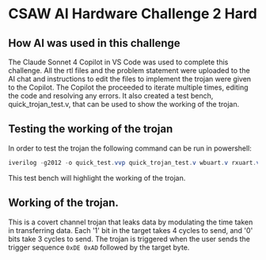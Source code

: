 # CSAW AI Hardware Challenge 2 Hard
## How AI was used in this challenge
The Claude Sonnet 4 Copilot in VS Code was used to complete this challenge. All the rtl files and the problem statement were uploaded to the AI chat and instructions to edit the files to implement the trojan were given to the Copilot. The Copilot the proceeded to iterate multiple times, editing the code and resolving any errors. It also created a test bench, quick_trojan_test.v, that can be used to show the working of the trojan.
## Testing the working of the trojan
In order to test the trojan the following command can be run in powershell:
``` powershell
iverilog -g2012 -o quick_test.vvp quick_trojan_test.v wbuart.v rxuart.v txuart.v ufifo.v; vvp quick_test.vvp
```
This test bench will highlight the working of the trojan.
## Working of the trojan.
This is a covert channel trojan that leaks data by modulating the time taken in transferring data. Each '1' bit in the target takes 4 cycles to send, and '0' bits take 3 cycles to send. The trojan is triggered when the user sends the trigger sequence `0xDE 0xAD` followed by the target byte.
